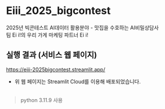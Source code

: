 # Eiii_2025_bigcontest
2025년 빅콘테스트 AI데이터 활용분야 - 맛집을 수호하는 AI비밀상담사<br>
팀 Ei i!의 우리 가게 마케팅 파트너 Ei i!

  ## 실행 결과 (서비스 웹 페이지)
https://eiii-2025bigcontest.streamlit.app/
- 위 웹 페이지는 Streamlit Cloud를 이용해 배포되었습니다.
<br><br>
> python 3.11.9 사용
